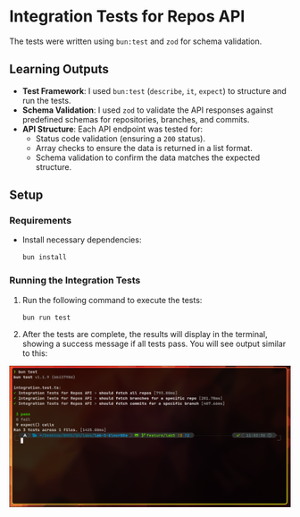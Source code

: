 # Integration Tests for Repos API

The tests were written using `bun:test` and `zod` for schema validation.

## Learning Outputs

- **Test Framework**: I used `bun:test` (`describe`, `it`, `expect`) to structure and run the tests.
- **Schema Validation**: I used `zod` to validate the API responses against predefined schemas for repositories, branches, and commits.
- **API Structure**: Each API endpoint was tested for:
  - Status code validation (ensuring a `200` status).
  - Array checks to ensure the data is returned in a list format.
  - Schema validation to confirm the data matches the expected structure.

## Setup

### Requirements

- Install necessary dependencies:

  ```bash
  bun install
  ```

### Running the Integration Tests

1. Run the following command to execute the tests:

   ```bash
   bun run test
   ```

2. After the tests are complete, the results will display in the terminal, showing a success message if all tests pass. You will see output similar to this:

![test pass](image.png)